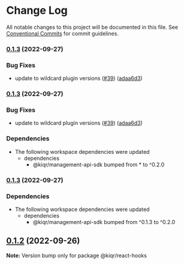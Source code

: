 # Change Log

All notable changes to this project will be documented in this file.
See [Conventional Commits](https://conventionalcommits.org) for commit guidelines.

### [0.1.3](https://www.github.com/kiqr/node-workspace/compare/react-hooks-v0.1.2...react-hooks-v0.1.3) (2022-09-27)


### Bug Fixes

* update to wildcard plugin versions ([#39](https://www.github.com/kiqr/node-workspace/issues/39)) ([adaa6d3](https://www.github.com/kiqr/node-workspace/commit/adaa6d3c7ee3d40c5e4018c9ebdc28c636cf56d4))

### [0.1.3](https://www.github.com/kiqr/node-workspace/compare/react-hooks-v0.1.2...react-hooks-v0.1.3) (2022-09-27)


### Bug Fixes

* update to wildcard plugin versions ([#39](https://www.github.com/kiqr/node-workspace/issues/39)) ([adaa6d3](https://www.github.com/kiqr/node-workspace/commit/adaa6d3c7ee3d40c5e4018c9ebdc28c636cf56d4))


### Dependencies

* The following workspace dependencies were updated
  * dependencies
    * @kiqr/management-api-sdk bumped from * to ^0.2.0

### [0.1.3](https://www.github.com/kiqr/node-workspace/compare/react-hooks-v0.1.2...react-hooks-v0.1.3) (2022-09-27)


### Dependencies

* The following workspace dependencies were updated
  * dependencies
    * @kiqr/management-api-sdk bumped from ^0.1.3 to ^0.2.0

## [0.1.2](https://github.com/kiqr/node-workspace/compare/@kiqr/react-hooks@0.1.1...@kiqr/react-hooks@0.1.2) (2022-09-26)

**Note:** Version bump only for package @kiqr/react-hooks
